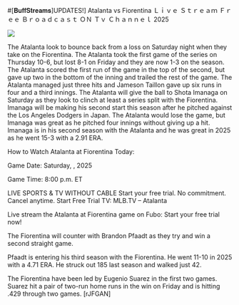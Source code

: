 #[𝐁𝐮𝐟𝐟𝐒𝐭𝐫𝐞𝐚𝐦𝐬]UPDATES!] Atalanta vs Fiorentina Ｌｉｖｅ Ｓｔｒｅａｍ Ｆｒｅｅ Ｂｒｏａｄｃａｓｔ ＯＮ Ｔｖ Ｃｈａｎｎｅｌ  2025  
  
  
[![](https://i.imgur.com/qSNzIqt.png)](https://movie.rssnews.media/HfvYctv.php)  
  
The Atalanta look to bounce back from a loss on Saturday night when they take on the Fiorentina. The Atalanta took the first game of the series on Thursday 10-6, but lost 8-1 on Friday and they are now 1-3 on the season. The Atalanta scored the first run of the game in the top of the second, but gave up two in the bottom of the inning and trailed the rest of the game. The Atalanta managed just three hits and Jameson Taillon gave up six runs in four and a third innings. The Atalanta will give the ball to Shota Imanaga on Saturday as they look to clinch at least a series split with the Fiorentina. Imanaga will be making his second start this season after he pitched against the Los Angeles Dodgers in Japan. The Atalanta would lose the game, but Imanaga was great as he pitched four innings without giving up a hit. Imanaga is in his second season with the Atalanta and he was great in 2025 as he went 15-3 with a 2.91 ERA.

How to Watch Atalanta at Fiorentina Today:

Game Date: Saturday, , 2025

Game Time: 8:00 p.m. ET

LIVE SPORTS & TV WITHOUT CABLE
Start your free trial. No commitment. Cancel anytime.
Start Free Trial
TV: MLB.TV – Atalanta

Live stream the Atalanta at Fiorentina game on Fubo: Start your free trial now!

The Fiorentina will counter with Brandon Pfaadt as they try and win a second straight game.

Pfaadt is entering his third season with the Fiorentina. He went 11-10 in 2025 with a 4.71 ERA. He struck out 185 last season and walked just 42.

The Fiorentina have been led by Eugenio Suarez in the first two games. Suarez hit a pair of two-run home runs in the win on Friday and is hitting .429 through two games. [rJFGAN]